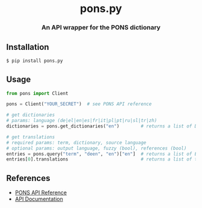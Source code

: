 <center>
<h1>pons.py</h1>
<h3>An API wrapper for the PONS dictionary</h3>
</center>

## Installation
```sh
$ pip install pons.py
```

## Usage
```py
from pons import Client

pons = Client("YOUR_SECRET")  # see PONS API reference

# get dictionaries
# params: language (de|el|en|es|fr|it|pl|pt|ru|sl|tr|zh)
dictionaries = pons.get_dictionaries("en")        # returns a list of Dictionary objects

# get translations
# required params: term, dictionary, source language
# optional params: output language, fuzzy (bool), references (bool)
entries = pons.query("term", "deen", "en")["en"]  # returns a list of EntryHit objects
entries[0].translations                           # returns a list of translations (strings)
```

## References
- [PONS API Reference](https://en.pons.com/p/online-dictionary/developers/api)
- [API Documentation](https://en.pons.com/p/files/uploads/pons/api/api-documentation.pdf)